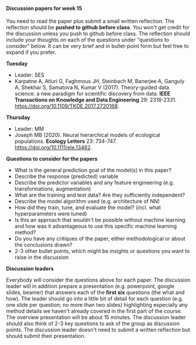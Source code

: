

#### Discussion papers for week 15

You need to read the paper plus submit a small written reflection. The reflection should be **pushed to github before class**.  You won't get credit for the discussion unless you push to github before class. The reflection should include your thoughts on each of the questions under "questions to consider" below. It can be very brief and in bullet-point form but feel free to expand if you prefer.



**Tuesday**

* Leader: SES
* Karpatne A, Atluri G, Faghmous JH, Steinbach M, Banerjee A, Ganguly A, Shekhar S, Samatova N, Kumar V (2017). Theory-guided data science: a new paradigm for scientific discovery from data. **IEEE Transactions on Knowledge and Data Engineering** 29: 2318-2331. https://doi.org/10.1109/TKDE.2017.2720168.



**Thursday**

* Leader: MM
* Joseph MB (2020). Neural hierarchical models of ecological populations. **Ecology Letters** 23: 734-747. https://doi.org/10.1111/ele.13462.



**Questions to consider for the papers**

* What is the general prediction goal of the model(s) in this paper?
* Describe the response (predicted) variable
* Describe the predictor variables and any feature engineering (e.g. transformations, augmentation)
* What are the training and test data? Are they sufficiently independent?
* Describe the model algorithm used (e.g. architecture of NN)
* How did they train, tune, and evaluate the model? (incl. what hyperparameters were tuned)
* Is this an approach that wouldn't be possible without machine learning and how was it advantageous to use this specific machine learning method?
* Do you have any critiques of the paper, either methodological or about the conclusions drawn?
* 2-3 other bullet points, which might be insights or questions you want to raise in the discussion



**Discussion leaders**

Everybody will consider the questions above for each paper. The discussion leader will in addition prepare a presentation (e.g. powerpoint, google slides, beamer) that answers each of the **first six** questions (the what and how). The leader should go into a little bit of detail for each question (e.g. one slide per question; no more than two slides) highlighting especially any method details we haven't already covered in the first part of the course.  The overview presentation will be about 15 minutes. The discussion leader should also think of 2-3 key questions to ask of the group as discussion points. The discussion leader doesn't need to submit a written reflection but should submit their presentation.
